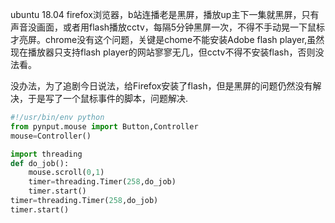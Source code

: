 ubuntu 18.04 firefox浏览器，b站连播老是黑屏，播放up主下一集就黑屏，只有声音没画面，或者用flash播放cctv，每隔5分钟黑屏一次，不得不手动晃一下鼠标才亮屏。chrome没有这个问题，关键是chome不能安装Adobe flash  player,虽然现在播放器只支持flash player的网站寥寥无几，但cctv不得不安装flash，否则没法看。

没办法，为了追剧今日说法，给Firefox安装了flash，但是黑屏的问题仍然没有解决，于是写了一个鼠标事件的脚本，问题解决.

```python
#!/usr/bin/env python
from pynput.mouse import Button,Controller
mouse=Controller()

import threading
def do_job():
	mouse.scroll(0,1)
	timer=threading.Timer(258,do_job)
	timer.start()
timer=threading.Timer(258,do_job)
timer.start()
```


